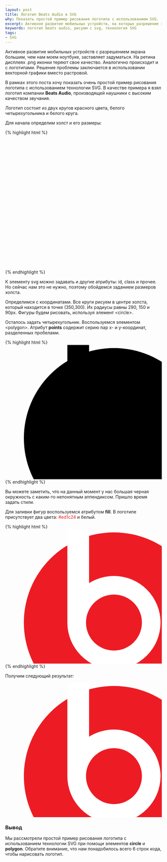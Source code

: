 ```yaml
---
layout: post
title: Логотип Beats Audio в SVG
why: Показать простой пример рисования логотипа с использованием SVG.
excerpt: Активное развитие мобильных устройств, на которых разрешение экрана уже больше, чем нам моем ноутбуке, заставляет задуматься
keywords: логотип beats audio, рисуем с svg, технология SVG
tags:
- SVG
---
```


Активное развитие мобильных устройств с разрешением экрана большим,
чем нам моем ноутбуке, заставляет задуматься. На ретина дисплеях <span class="file">.png</span> иконки теряют свое качество.
Аналогично происходит и с логотипами.
Решение проблемы заключается в использовании векторной графики вместо растровой.

В рамках этого поста хочу показать очень простой пример рисования логотипа с использованием технологии SVG.
В качестве примера я взял логотип компании **Beats Audio**, производящей наушники с высоким качеством звучания.

Логотип состоит из двух кругов красного цвета, белого четырехугольника и белого круга.

Для начала определим холст и его размеры:

{% highlight html %}
<svg width="700" height="600">
    <!-- Тут будет фигура-->
</svg>
{% endhighlight %}

К элементу <span class="file">svg</span> можно задавать и другие атрибуты: id, class и прочее. Но сейчас нам это не нужно, поэтому обойдемся заданием размеров холста.

Определимся с координатами. Все круги рисуем в центре холста, который находится в точке (350,300). Их радиусы равны 290, 150 и 90px. Фигуры будем рисовать, используя элемент <span class="file">&lt;circle&gt;</span>.

Осталось задать четырехугольник. Воспользуемся элементом  <span class="file">&lt;polygon&gt;</span>.  Атрибут **points** содержит серию пар х- и у-координат, разделенных пробелами.

{% highlight html %}
<svg width="700" height="600">
    <circle cx="350" cy="300" r="290" />
    <circle cx="350" cy="300" r="150" />
    <circle cx="350" cy="300" r="90" />
    <polygon points="200,300 270,180 270,0 200,0" />
</svg>
{% endhighlight %}

Вы можете заметить, что на данный момент у нас большая черная окружность с каким-то непонятным аппендиксом. Пришло время задать стили.

Для заливки фигур воспользуемся атрибутом **fill**. В логотипе присутствует два цвета:
<span class="file" style="color: #ed1c24;">&#35;ed1c24</span> и белый.

{% highlight html %}
<svg width="700" height="600">
    <circle cx="350" cy="300" r="290" fill="#ed1c24"/>
    <circle cx="350" cy="300" r="150" fill="#FFF"/>
    <circle cx="350" cy="300" r="90" fill="#ed1c24"/>
    <polygon points="200,300 270,180 270,0 200,0" fill="#FFF"/>
</svg>
{% endhighlight %}

Получим следующий результат:


<svg width="700" height="600">
    <circle cx="350" cy="300" r="290" fill="#ed1c24" stroke-width="0"/>
    <circle cx="350" cy="300" r="150" fill="#FFF" stroke-width="0"/>
    <circle cx="350" cy="300" r="90" fill="#ed1c24" stroke-width="0"/>
    <polygon points="200,300 270,180 270,0 200,0" fill="#FFF" stroke-width="0"/>
</svg>

### Вывод

Мы рассмотрели простой пример рисования логотипа с использованием технологии SVG при помощи элементов **circle** и **polygon**. Обратите внимание, что нам понадобилось всего 6 строк кода, чтобы нарисовать логотип.
